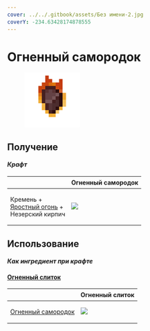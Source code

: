 ```yaml
---
cover: ../../.gitbook/assets/Без имени-2.jpg
coverY: -234.63428174878555
---
```


# Огненный самородок

<figure><img src="../../.gitbook/assets/fireite_nugget_128.png" alt=""><figcaption></figcaption></figure>

## Получение

#### _Крафт_

| ㅤ                                                                                   |  Огненный самородок                            |
| ----------------------------------------------------------------------------------- | ---------------------------------------------- |
| <p>Кремень +<br><a href="fury_fire.md">Яростный огонь</a> +<br>Незерский кирпич</p> | ![](../../.gitbook/assets/fireite\_nugget.png) |

## Использование

#### _Как ингредиент при крафте_

#### [Огненный слиток](fireite_ingot.md)

| ㅤ                                                         |  Огненный слиток                              |
| --------------------------------------------------------- | --------------------------------------------- |
| <p><a href="fireite_nugget.md">Огненный самородок</a></p> | ![](../../.gitbook/assets/fireite\_ingot.png) |

